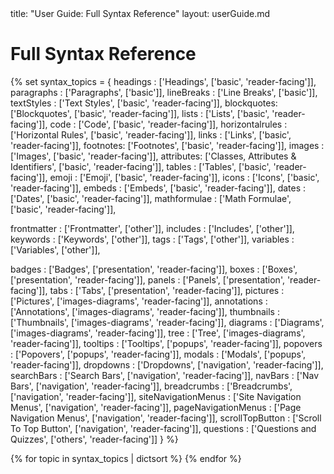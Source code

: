 <frontmatter>
  title: "User Guide: Full Syntax Reference"
  layout: userGuide.md
</frontmatter>

<include src="components/advanced.md#slots-info" />

# Full Syntax Reference

{% set syntax_topics = {
  headings : ['Headings', ['basic', 'reader-facing']],
  paragraphs : ['Paragraphs', ['basic']],
  lineBreaks : ['Line Breaks', ['basic']],
  textStyles : ['Text Styles', ['basic', 'reader-facing']],
  blockquotes: ['Blockquotes', ['basic', 'reader-facing']],
  lists : ['Lists', ['basic', 'reader-facing']],
  code : ['Code', ['basic', 'reader-facing']],
  horizontalrules : ['Horizontal Rules', ['basic', 'reader-facing']],
  links : ['Links', ['basic', 'reader-facing']],
  footnotes: ['Footnotes', ['basic', 'reader-facing']],
  images : ['Images', ['basic', 'reader-facing']],
  attributes: ['Classes, Attributes & Identifiers', ['basic', 'reader-facing']],
  tables : ['Tables', ['basic', 'reader-facing']],
  emoji : ['Emoji', ['basic', 'reader-facing']],
  icons : ['Icons', ['basic', 'reader-facing']],
  embeds : ['Embeds', ['basic', 'reader-facing']],
  dates : ['Dates', ['basic', 'reader-facing']],
  mathformulae : ['Math Formulae', ['basic', 'reader-facing']],

  frontmatter : ['Frontmatter', ['other']],
  includes : ['Includes', ['other']],
  keywords : ['Keywords', ['other']],
  tags : ['Tags', ['other']],
  variables : ['Variables', ['other']],

  badges : ['Badges', ['presentation', 'reader-facing']],
  boxes : ['Boxes', ['presentation', 'reader-facing']],
  panels : ['Panels', ['presentation', 'reader-facing']],
  tabs : ['Tabs', ['presentation', 'reader-facing']],
  pictures : ['Pictures', ['images-diagrams', 'reader-facing']],
  annotations : ['Annotations', ['images-diagrams', 'reader-facing']],
  thumbnails : ['Thumbnails', ['images-diagrams', 'reader-facing']],
  diagrams : ['Diagrams', ['images-diagrams', 'reader-facing']],
  tree : ['Tree', ['images-diagrams', 'reader-facing']],
  tooltips : ['Tooltips', ['popups', 'reader-facing']],
  popovers : ['Popovers', ['popups', 'reader-facing']],
  modals : ['Modals', ['popups', 'reader-facing']],
  dropdowns : ['Dropdowns', ['navigation', 'reader-facing']],
  searchBars : ['Search Bars', ['navigation', 'reader-facing']],
  navBars : ['Nav Bars', ['navigation', 'reader-facing']],
  breadcrumbs : ['Breadcrumbs', ['navigation', 'reader-facing']],
  siteNavigationMenus : ['Site Navigation Menus', ['navigation', 'reader-facing']],
  pageNavigationMenus : ['Page Navigation Menus', ['navigation', 'reader-facing']],
  scrollTopButton : ['Scroll To Top Button', ['navigation', 'reader-facing']],
  questions : ['Questions and Quizzes', ['others', 'reader-facing']]
} %}

{% for topic in syntax_topics | dictsort %}
<panel type="seamless" header="###### **{{ topic[1][0] }}**">
  <include src="syntax/{{ topic[0] }}.md" />
</panel>
{% endfor %}
